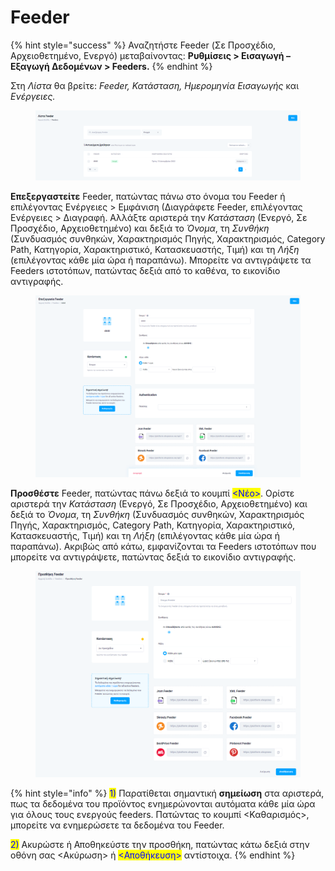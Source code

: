 # Feeder

{% hint style="success" %}
Αναζητήστε Feeder (Σε Προσχέδιο, Αρχειοθετημένο, Ενεργό) μεταβαίνοντας: **Ρυθμίσεις > Εισαγωγή – Εξαγωγή Δεδομένων > Feeders.**
{% endhint %}

Στη _Λίστα_ θα βρείτε: _Feeder, Κατάσταση, Ημερομηνία Εισαγωγής_ και _Ενέργειες._

<figure><img src="../../.gitbook/assets/ScreenHunter 94.png" alt=""><figcaption></figcaption></figure>

**Επεξεργαστείτε** Feeder, πατώντας πάνω στο όνομα του Feeder ή επιλέγοντας Ενέργειες > Εμφάνιση (Διαγράφετε Feeder, επιλέγοντας Ενέργειες > Διαγραφή. Αλλάξτε αριστερά την _Κατάσταση_ (Ενεργό, Σε Προσχέδιο, Αρχειοθετημένο) και δεξιά το _Όνομα_, τη _Συνθήκη_ (Συνδυασμός συνθηκών, Χαρακτηρισμός Πηγής, Χαρακτηρισμός, Category Path, Κατηγορία, Χαρακτηριστικό, Κατασκευαστής, Τιμή) και τη _Λήξη_ (επιλέγοντας κάθε μία ώρα ή παραπάνω). Μπορείτε να αντιγράψετε τα Feeders ιστοτόπων, πατώντας δεξιά από το καθένα, το εικονίδιο αντιγραφής.

<figure><img src="../../.gitbook/assets/ScreenHunter 93.png" alt=""><figcaption></figcaption></figure>

**Προσθέστε** Feeder, πατώντας πάνω δεξιά το κουμπί <mark style="color:blue;"><Νέο></mark>. Ορίστε αριστερά την _Κατάσταση_ (Ενεργό, Σε Προσχέδιο, Αρχειοθετημένο) και δεξιά το _Όνομα_, τη _Συνθήκη_ (Συνδυασμός συνθηκών, Χαρακτηρισμός Πηγής, Χαρακτηρισμός, Category Path, Κατηγορία, Χαρακτηριστικό, Κατασκευαστής, Τιμή) και τη _Λήξη_ (επιλέγοντας κάθε μία ώρα ή παραπάνω). Ακριβώς από κάτω, εμφανίζονται τα Feeders ιστοτόπων που μπορείτε να αντιγράψετε, πατώντας δεξιά το εικονίδιο αντιγραφής.

<figure><img src="../../.gitbook/assets/ScreenHunter 96 (1).png" alt=""><figcaption></figcaption></figure>

{% hint style="info" %}
<mark style="color:blue;">1)</mark> Παρατίθεται σημαντική **σημείωση** στα αριστερά, πως τα δεδομένα του προϊόντος ενημερώνονται αυτόματα κάθε μία ώρα για όλους τους ενεργούς feeders. Πατώντας το κουμπί <Καθαρισμός>, μπορείτε να ενημερώσετε τα δεδομένα του Feeder.

<mark style="color:blue;">2)</mark> Ακυρώστε ή Αποθηκεύστε την προσθήκη, πατώντας κάτω δεξιά στην οθόνη σας <Ακύρωση> ή <mark style="color:blue;"><Αποθήκευση></mark> αντίστοιχα.
{% endhint %}

